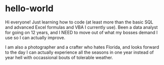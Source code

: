 # hello-world

Hi everyone! Just learning how to code (at least more than the basic SQL and advanced Excel formulas and VBA I currently use). Been a data analyst for going on 12 years, and I NEED to move out of what my bosses demand I use so I can actually improve.

I am also a photographer and a crafter who hates Florida, and looks forward to the day I can actually experience all the seasons in one year instead of year hell with occassional bouts of tolerable weather.